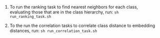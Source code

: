1. To run the ranking task to find nearest neighbors for each class, evaluating those that are in the class hierarchy, run:
`sh run_ranking_task.sh`

2. To the run the correlation tasks to correlate class distance to embedding distances, run:
`sh run_correlation_task.sh`

